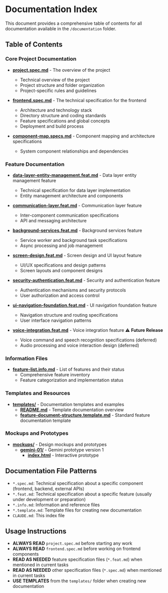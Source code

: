 # Documentation Index

This document provides a comprehensive table of contents for all documentation available in the `/documentation` folder.

## Table of Contents

### Core Project Documentation

- **[project.spec.md](./project.spec.md)** - The overview of the project
  - Technical overview of the project
  - Project structure and folder organization
  - Project-specific rules and guidelines

- **[frontend.spec.md](./frontend.spec.md)** - The technical specification for the frontend
  - Architecture and technology stack
  - Directory structure and coding standards
  - Feature specifications and global concepts
  - Deployment and build process

- **[component-map.specs.md](./component-map.specs.md)** - Component mapping and architecture specifications
  - System component relationships and dependencies

### Feature Documentation

- **[data-layer-entity-management.feat.md](./data-layer-entity-management.feat.md)** - Data layer entity management feature
  - Technical specification for data layer implementation
  - Entity management architecture and components

- **[communication-layer.feat.md](./communication-layer.feat.md)** - Communication layer feature
  - Inter-component communication specifications
  - API and messaging architecture

- **[background-services.feat.md](./background-services.feat.md)** - Background services feature
  - Service worker and background task specifications
  - Async processing and job management

- **[screen-design.feat.md](./screen-design.feat.md)** - Screen design and UI layout feature
  - UI/UX specifications and design patterns
  - Screen layouts and component designs

- **[security-authentication.feat.md](./security-authentication.feat.md)** - Security and authentication feature
  - Authentication mechanisms and security protocols
  - User authorization and access control

- **[ui-navigation-foundation.feat.md](./ui-navigation-foundation.feat.md)** - UI navigation foundation feature
  - Navigation structure and routing specifications
  - User interface navigation patterns

- **[voice-integration.feat.md](./voice-integration.feat.md)** - Voice integration feature ⚠️ **Future Release**
  - Voice command and speech recognition specifications (deferred)
  - Audio processing and voice interaction design (deferred)

### Information Files

- **[feature-list.info.md](./feature-list.info.md)** - List of features and their status
  - Comprehensive feature inventory
  - Feature categorization and implementation status

### Templates and Resources

- **[templates/](./templates/)** - Documentation templates and examples
  - **[README.md](./templates/README.md)** - Template documentation overview
  - **[feature-document-structure.template.md](./templates/feature-document-structure.template.md)** - Standard feature documentation template

### Mockups and Prototypes

- **[mockups/](./mockups/)** - Design mockups and prototypes
  - **[gemini-01/](./mockups/gemini-01/)** - Gemini prototype version 1
    - **[index.html](./mockups/gemini-01/index.html)** - Interactive prototype

## Documentation File Patterns

- `*.spec.md`: Technical specification about a specific component (frontend, backend, external APIs)
- `*.feat.md`: Technical specification about a specific feature (usually under development or preparation)
- `*.info.md`: Information and reference files
- `*.template.md`: Template files for creating new documentation
- `CLAUDE.md`: This index file

## Usage Instructions

- **ALWAYS READ** `project.spec.md` before starting any work
- **ALWAYS READ** `frontend.spec.md` before working on frontend components
- **READ AS NEEDED** feature specification files (`*.feat.md`) when mentioned in current tasks
- **READ AS NEEDED** other specification files (`*.spec.md`) when mentioned in current tasks
- **USE TEMPLATES** from the `templates/` folder when creating new documentation